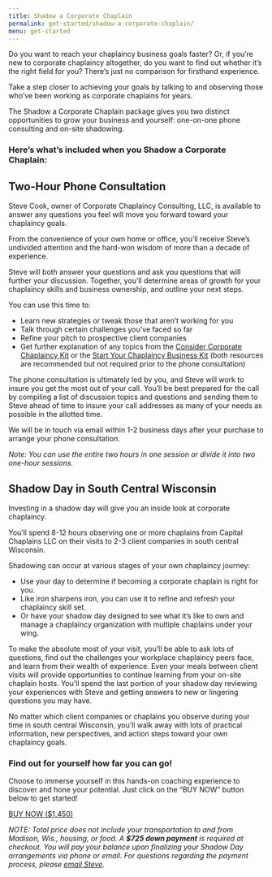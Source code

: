 ```yaml
---
title: Shadow a Corporate Chaplain
permalink: get-started/shadow-a-corporate-chaplain/
menu: get-started
---
```

Do you want to reach your chaplaincy business goals faster? Or, if you’re new to corporate chaplaincy altogether, do you want to find out whether it’s the right field for you? There’s just no comparison for firsthand experience.

Take a step closer to achieving your goals by talking to and observing those who’ve been working as corporate chaplains for years.

The Shadow a Corporate Chaplain package gives you two distinct opportunities to grow your business and yourself: one-on-one phone consulting and on-site shadowing.

### Here’s what’s included when you Shadow a Corporate Chaplain:

## Two-Hour Phone Consultation
Steve Cook, owner of Corporate Chaplaincy Consulting, LLC, is available to answer any questions you feel will move you forward toward your chaplaincy goals.

From the convenience of your own home or office, you’ll receive Steve’s undivided attention and the hard-won wisdom of more than a decade of experience.

Steve will both answer your questions and ask you questions that will further your discussion. Together, you’ll determine areas of growth for your chaplaincy skills and business ownership, and outline your next steps.

You can use this time to:

*   Learn new strategies or tweak those that aren’t working for you
*   Talk through certain challenges you’ve faced so far
*   Refine your pitch to prospective client companies
*   Get further explanation of any topics from the [Consider Corporate Chaplaincy Kit](/get-started/consider-corporate-chaplaincy/) or the [Start Your Chaplaincy Business Kit](/get-started/start-your-chaplaincy-business/) (both resources are recommended but not required prior to the phone consultation)

The phone consultation is ultimately led by you, and Steve will work to insure you get the most out of your call. You’ll be best prepared for the call by compiling a list of discussion topics and questions and sending them to Steve ahead of time to insure your call addresses as many of your needs as possible in the allotted time.

We will be in touch via email within 1-2 business days after your purchase to arrange your phone consultation.

*Note: You can use the entire two hours in one session or divide it into two one-hour sessions.*

## Shadow Day in South Central Wisconsin
Investing in a shadow day will give you an inside look at corporate chaplaincy.

You’ll spend 8-12 hours observing one or more chaplains from Capital Chaplains LLC on their visits to 2-3 client companies in south central Wisconsin.

Shadowing can occur at various stages of your own chaplaincy journey:

*   Use your day to determine if becoming a corporate chaplain is right for you.
*   Like iron sharpens iron, you can use it to refine and refresh your chaplaincy skill set.
*   Or have your shadow day designed to see what it’s like to own and manage a chaplaincy organization with multiple chaplains under your wing. 

To make the absolute most of your visit, you’ll be able to ask lots of questions, find out the challenges your workplace chaplaincy peers face, and learn from their wealth of experience. Even your meals between client visits will provide opportunities to continue learning from your on-site chaplain hosts. You’ll spend the last portion of your shadow day reviewing your experiences with Steve and getting answers to new or lingering questions you may have.

No matter which client companies or chaplains you observe during your time in south central Wisconsin, you’ll walk away with lots of practical information, new perspectives, and action steps toward your own chaplaincy goals.

### Find out for yourself how far you can go! 

Choose to immerse yourself in this hands-on coaching experience to discover and hone your potential. Just click on the “BUY NOW” button below to get started!

<a class="button" href="https://gumroad.com/l/dQFcn">
      BUY NOW ($1,450)
    </a>

*NOTE: Total price does not include your transportation to and from Madison, Wis., housing, or food. A **$725 down payment** is required at checkout. You will pay your balance upon finalizing your Shadow Day arrangements via phone or email. For questions regarding the payment process, please [email Steve](mailto:steve@corpchaps.com).*
